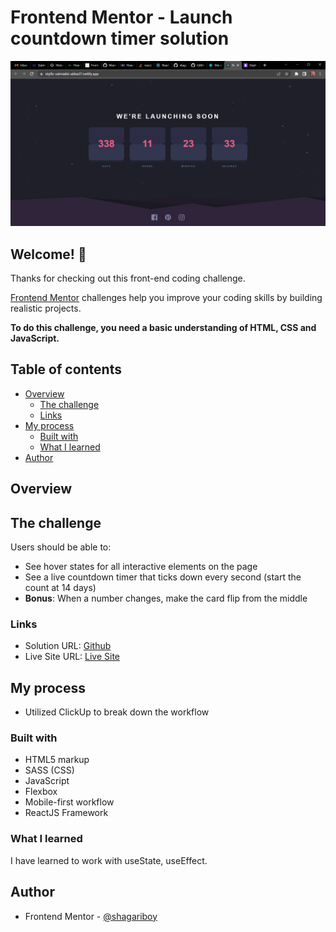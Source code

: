 # Frontend Mentor - Launch countdown timer solution

![Design preview for the Launch countdown timer coding challenge](./design/screenshot.png)

## Welcome! 👋

Thanks for checking out this front-end coding challenge.

[Frontend Mentor](https://www.frontendmentor.io) challenges help you improve your coding skills by building realistic projects.

**To do this challenge, you need a basic understanding of HTML, CSS and JavaScript.**

## Table of contents

- [Overview](#overview)
  - [The challenge](#the-challenge)
  - [Links](#links)
- [My process](#my-process)
  - [Built with](#built-with)
  - [What I learned](#what-i-learned)
- [Author](#author)


## Overview

## The challenge

Users should be able to:

- See hover states for all interactive elements on the page
- See a live countdown timer that ticks down every second (start the count at 14 days)
- **Bonus**: When a number changes, make the card flip from the middle


### Links

- Solution URL: [Github](https://github.com/shagariboy/Launch-countdown-timer)
- Live Site URL: [Live Site](https://idyllic-salmiakki-abba37.netlify.app/)

## My process

- Utilized ClickUp to break down the workflow

### Built with

- HTML5 markup
- SASS (CSS)
- JavaScript
- Flexbox
- Mobile-first workflow
- ReactJS Framework


### What I learned

I have learned to work with useState, useEffect.

## Author

- Frontend Mentor - [@shagariboy](https://www.frontendmentor.io/profile/shagariboy)

